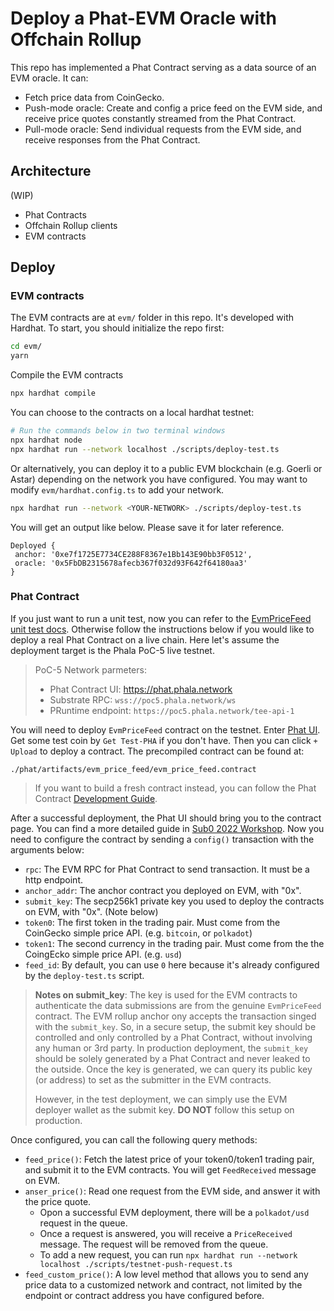 # Deploy a Phat-EVM Oracle with Offchain Rollup

This repo has implemented a Phat Contract serving as a data source of an EVM oracle. It can:

- Fetch price data from CoinGecko.
- Push-mode oracle: Create and config a price feed on the EVM side, and receive price quotes
  constantly streamed from the Phat Contract.
- Pull-mode oracle: Send individual requests from the EVM side, and receive responses from the Phat
  Contract.

## Architecture

(WIP)

- Phat Contracts
- Offchain Rollup clients
- EVM contracts

## Deploy

### EVM contracts

The EVM contracts are at `evm/` folder in this repo. It's developed with Hardhat. To start, you
should initialize the repo first:

```bash
cd evm/
yarn
```

Compile the EVM contracts

```bash
npx hardhat compile
```

You can choose to the contracts on a local hardhat testnet:

```bash
# Run the commands below in two terminal windows
npx hardhat node
npx hardhat run --network localhost ./scripts/deploy-test.ts
```

Or alternatively, you can deploy it to a public EVM blockchain (e.g. Goerli or Astar) depending on
the network you have configured. You may want to modify `evm/hardhat.config.ts` to add your
network.

```bash
npx hardhat run --network <YOUR-NETWORK> ./scripts/deploy-test.ts
```

You will get an output like below. Please save it for later reference.

```
Deployed {
 anchor: '0xe7f1725E7734CE288F8367e1Bb143E90bb3F0512',
 oracle: '0x5FbDB2315678afecb367f032d93F642f64180aa3'
}
```

### Phat Contract

If you just want to run a unit test, now you can refer to the [EvmPriceFeed unit test docs](./phat/contracts/evm_price_feed/README.md).
Otherwise follow the instructions below if you would like to deploy a real Phat Contract on a live
chain. Here let's assume the deployment target is the Phala PoC-5 live testnet.

> PoC-5 Network parmeters:
>
> - Phat Contract UI: <https://phat.phala.network>
> - Substrate RPC: `wss://poc5.phala.network/ws`
> - PRuntime endpoint: `https://poc5.phala.network/tee-api-1`

You will need to deploy `EvmPriceFeed` contract on the testnet. Enter [Phat UI](https://phat.phala.network).
Get some test coin by `Get Test-PHA` if you don't have. Then you can click `+ Upload` to deploy a
contract. The precompiled contract can be found at:

```
./phat/artifacts/evm_price_feed/evm_price_feed.contract
```

> If you want to build a fresh contract instead, you can follow the Phat Contract [Development Guide](./phat/Development.md).

After a successful deployment, the Phat UI should bring you to the contract page. You can find a
more detailed guide in [Sub0 2022 Workshop](./phat/Sub0-Workshop.md). Now you need to configure
the contract by sending a `config()` transaction with the arguments below:

- `rpc`: The EVM RPC for Phat Contract to send transaction. It must be a http endpoint.
- `anchor_addr`: The anchor contract you deployed on EVM, with "0x".
- `submit_key`: The secp256k1 private key you used to deploy the contracts on EVM,  with "0x". (Note below)
- `token0`: The first token in the trading pair. Must come from the CoinGecko simple price API.
    (e.g. `bitcoin`, or `polkadot`)
- `token1`: The second currency in the trading pair. Must come from the the CoingEcko simple price
    API. (e.g. `usd`)
- `feed_id`: By default, you can use `0` here because it's already configured by the `deploy-test.ts`
    script.

> **Notes on submit_key**: The key is used for the EVM contracts to authenticate the data
> submissions are from the genuine `EvmPriceFeed` contract. The EVM rollup anchor ony accepts the
> transaction singed with the `submit_key`. So, in a secure setup, the submit key should be
> controlled and only controlled by a Phat Contract, without involving any human or 3rd party.
> In production deployment, the `submit_key` should be solely generated by a Phat Contract and
> never leaked to the outside. Once the key is generated, we can query its public key (or address)
> to set as the submitter in the EVM contracts.
>
> However, in the test deployment, we can simply use the EVM deployer wallet as the submit key.
> **DO NOT** follow this setup on production.

Once configured, you can call the following query methods:

- `feed_price()`: Fetch the latest price of your token0/token1 trading pair, and submit it to the
    EVM contracts. You will get `FeedReceived` message on EVM.
- `anser_price()`: Read one request from the EVM side, and answer it with the price quote.
    - Opon a successful EVM deployment, there will be a `polkadot/usd` request in the queue.
    - Once a request is answered, you will receive a `PriceReceived` message. The request will be
        removed from the queue.
    - To add a new request, you can run `npx hardhat run --network localhost ./scripts/testnet-push-request.ts`
- `feed_custom_price()`: A low level method that allows you to send any price data to a customized
    network and contract, not limited by the endpoint or contract address you have configured
    before.

